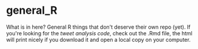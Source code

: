 # general_R

What is in here? General R things that don't deserve their own repo (yet). If you're looking for the _tweet analysis code_, check out the .Rmd file, the html will print nicely if you download it and open a local copy on your computer.  
